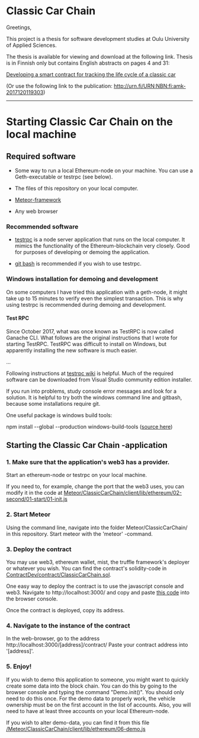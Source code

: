 # Classic Car Chain

Greetings,

This project is a thesis for software development studies at Oulu University of Applied Sciences.

The thesis is available for viewing and download at the following link. Thesis is in Finnish only but contains English abstracts on pages 4 and 31:

[Developing a smart contract for tracking the life cycle of a classic car](https://www.theseus.fi/bitstream/handle/10024/137164/miettinen_lauri.pdf?sequence=1&isAllowed=y)

(Or use the following link to the publication: http://urn.fi/URN:NBN:fi:amk-2017120119303)

---

# Starting Classic Car Chain on the local machine

## Required software

- Some way to run a local Ethereum-node on your machine. You can use a Geth-executable or testrpc (see below).

- The files of this repository on your local computer.

- [Meteor-framework](https://www.meteor.com/)

- Any web browser

### Recommended software

- [testrpc](https://github.com/ethereumjs/testrpc) is a node server application that runs on the local computer. It mimics the functionality of the Ethereum-blockchain very closely. Good for purposes of developing or demoing the application.

- [git bash](https://git-scm.com/downloads) is recommended if you wish to use testrpc.

### Windows installation for demoing and development

On some computers I have tried this application with a geth-node, it might take up to 15 minutes to verify even the simplest transaction. This is why using testrpc is recommended during demoing and development.

#### Test RPC

Since October 2017, what was once known as TestRPC is now called Ganache CLI. What follows are the original instructions that I wrote for starting TestRPC. TestRPC was difficult to install on Windows, but apparently installing the new software is much easier.

...

Following instructions at [testrpc wiki](https://github.com/ethereumjs/testrpc/wiki/Installing-TestRPC-on-Windows) is helpful. Much of the required software can be downloaded from Visual Studio community edition installer.

If you run into problems, study console error messages and look for a solution. It is helpful to try both the windows command line and gitbash, because some installations require git.

One useful package is windows build tools:

npm install --global --production windows-build-tools ([source here](http://stackoverflow.com/questions/21658832/npm-install-error-msb3428-could-not-load-the-visual-c-component-vcbuild-ex))

## Starting the Classic Car Chain -application

### 1. Make sure that the application's web3 has a provider.

Start an ethereum-node or testrpc on your local machine.

If you need to, for example, change the port that the web3 uses, you can modify it in the code at [Meteor/ClassicCarChain/client/lib/ethereum/02-second/01-start/01-init.js](../master/Meteor/ClassicCarChain/client/lib/ethereum/02-second/01-start/01-init.js)

### 2. Start Meteor

Using the command line, navigate into the folder Meteor/ClassicCarChain/ in this repository. Start meteor with the 'meteor' -command.

### 3. Deploy the contract

You may use web3, ethereum wallet, mist, the truffle framework's deployer or whatever you wish. You can find the contract's solidity-code  in [ContractDev/contract/ClassicCarChain.sol](../master/ContractDev/contracts/ClassicCarChain.sol).

One easy way to deploy the contract is to use the javascript console and web3. Navigate to http://localhost:3000/ and copy and paste [this code](../master/deploy-classic-car-chain.js) into the browser console.

Once the contract is deployed, copy its address.

### 4. Navigate to the instance of the contract

In the web-browser, go to the address http://localhost:3000/[address]/contract/ Paste your contract address into '[address]'.

### 5. Enjoy!

If you wish to demo this application to someone, you might want to quickly create some data into the block chain. You can do this by going to the browser console and typing the command "Demo.init()". You should only need to do this once. For the demo data to properly work, the vehicle ownership must be on the first account in the list of accounts. Also, you will need to have at least three accounts on your local Ethereum-node.

If you wish to alter demo-data, you can find it from this file [/Meteor/ClassicCarChain/client/lib/ethereum/06-demo.js](../master/Meteor/ClassicCarChain/client/lib/ethereum/06-demo.js)
